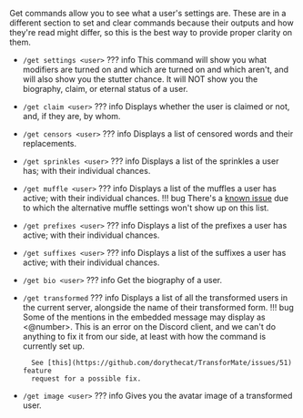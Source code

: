 Get commands allow you to see what a user's settings are. These are in a different
section to set and clear commands because their outputs and how they're read might
differ, so this is the best way to provide proper clarity on them.

- `/get settings <user>`
??? info
    This command will show you what modifiers are turned on and which are turned
    on and which aren't, and will also show you the stutter chance. It will NOT
    show you the biography, claim, or eternal status of a user.

- `/get claim <user>`
??? info
    Displays whether the user is claimed or not, and, if they are, by whom.

- `/get censors <user>`
??? info
    Displays a list of censored words and their replacements.

- `/get sprinkles <user>`
??? info
    Displays a list of the sprinkles a user has; with their individual chances.

- `/get muffle <user>`
??? info
    Displays a list of the muffles a user has active; with their individual chances.
    !!! bug
        There's a [known issue](https://github.com/dorythecat/TransforMate/issues/50)
        due to which the alternative muffle settings won't show up on this list.

- `/get prefixes <user>`
??? info
    Displays a list of the prefixes a user has active; with their individual chances.

- `/get suffixes <user>`
??? info
    Displays a list of the suffixes a user has active; with their individual chances.

- `/get bio <user>`
??? info
    Get the biography of a user.

- `/get transformed`
??? info
    Displays a list of all the transformed users in the current server, alongside
    the name of their transformed form.
    !!! bug
        Some of the mentions in the embedded message may display as <@number>.
        This is an error on the Discord client, and we can't do anything to fix
        it from our side, at least with how the command is currently set up.

        See [this](https://github.com/dorythecat/TransforMate/issues/51) feature
        request for a possible fix.

- `/get image <user>`
??? info
    Gives you the avatar image of a transformed user.